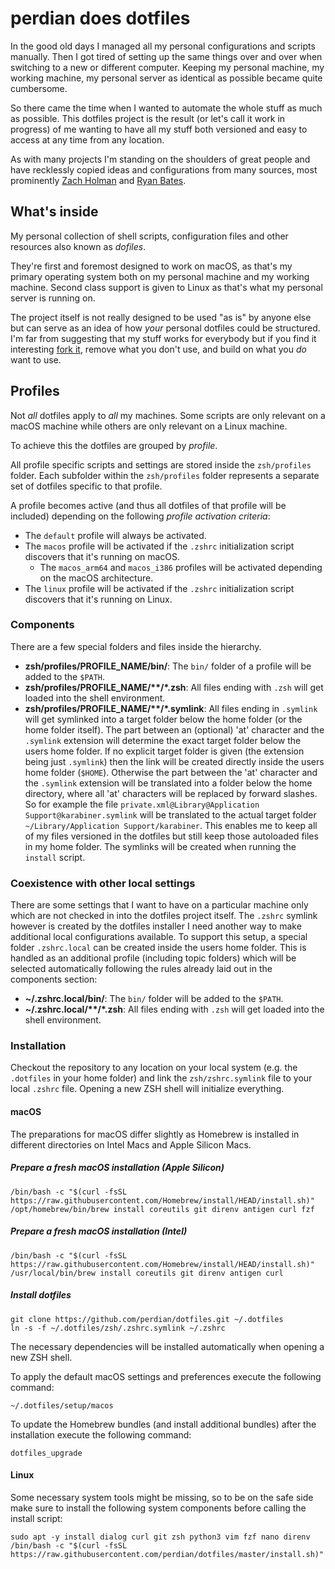 # perdian does dotfiles

In the good old days I managed all my personal configurations and scripts manually.
Then I got tired of setting up the same things over and over when switching to a new or different computer.
Keeping my personal machine, my working machine, my personal server as identical as possible became quite cumbersome.

So there came the time when I wanted to automate the whole stuff as much as possible.
This dotfiles project is the result (or let's call it work in progress) of me wanting to have all my stuff both versioned and easy to access at any time from any location.

As with many projects I'm standing on the shoulders of great people and have recklessly copied ideas and configurations from many sources, most prominently [Zach Holman](https://github.com/holman/dotfiles) and [Ryan Bates](https://github.com/ryanb/dotfiles).

## What's inside

My personal collection of shell scripts, configuration files and other resources also known as *dofiles*.

They're first and foremost designed to work on macOS, as that's my primary operating system both on my personal machine and my working machine. Second class support is given to Linux as that's what my personal server is running on.

The project itself is not really designed to be used "as is" by anyone else but can serve as an idea of how *your* personal dotfiles could be structured. I'm far from suggesting that my stuff works for everybody but if you find it interesting [fork it](https://github.com/perdian/dotfiles/fork), remove what you don't use, and build on what you *do* want to use.

## Profiles

Not *all* dotfiles apply to *all* my machines.
Some scripts are only relevant on a macOS machine while others are only relevant on a Linux machine.

To achieve this the dotfiles are grouped by *profile*.

All profile specific scripts and settings are stored inside the `zsh/profiles` folder. Each subfolder within the `zsh/profiles` folder represents a separate set of dotfiles specific to that profile.

A profile becomes active (and thus all dotfiles of that profile will be included) depending on the following *profile activation criteria*:

- The `default` profile will always be activated.
- The `macos` profile will be activated if the `.zshrc` initialization script discovers that it's running on macOS.
    - The `macos_arm64` and `macos_i386` profiles will be activated depending on the macOS architecture.
- The `linux` profile will be activated if the `.zshrc` initialization script discovers that it's running on Linux.

### Components

There are a few special folders and files inside the hierarchy.

- **zsh/profiles/PROFILE_NAME/bin/**: The `bin/` folder of a profile will be added to the `$PATH`.
- **zsh/profiles/PROFILE_NAME/\*\*/\*.zsh**: All files ending with `.zsh` will get loaded into the shell environment.
- **zsh/profiles/PROFILE_NAME/\*\*/\*.symlink**: All files ending in `.symlink` will get symlinked into a target folder below the home folder (or the home folder itself). The part between an (optional) 'at' character and the `.symlink` extension will determine the exact target folder below the users home folder. If no explicit target folder is given (the extension being just `.symlink`) then the link will be created directly inside the users home folder (`$HOME`). Otherwise the part between the 'at' character and the `.symlink` extension will be translated into a folder below the home directory, where all 'at' characters will be replaced by forward slashes. So for example the file `private.xml@Library@Application Support@karabiner.symlink` will be translated to the actual target folder `~/Library/Application Support/karabiner`. This enables me to keep all of my files versioned in the dotfiles but still keep those autoloaded files in my home folder. The symlinks will be created when running the `install` script.

### Coexistence with other local settings

There are some settings that I want to have on a particular machine only which are not checked in into the dotfiles project itself.
The `.zshrc` symlink however is created by the dotfiles installer I need another way to make additional local configurations available.
To support this setup, a special folder `.zshrc.local` can be created inside the users home folder.
This is handled as an additional profile (including topic folders) which will be selected automatically following the rules already laid out in the components section:

- **~/.zshrc.local/bin/**: The `bin/` folder will be added to the `$PATH`.
- **~/.zshrc.local/\*\*/\*.zsh**: All files ending with `.zsh` will get loaded into the shell environment.

### Installation

Checkout the repository to any location on your local system (e.g. the `.dotfiles` in your home folder) and link the `zsh/zshrc.symlink` file to your local `.zshrc` file. Opening a new ZSH shell will initialize everything.

#### macOS

The preparations for macOS differ slightly as Homebrew is installed in different directories on Intel Macs and Apple Silicon Macs.

##### Prepare a fresh macOS installation (Apple Silicon)

```shell
/bin/bash -c "$(curl -fsSL https://raw.githubusercontent.com/Homebrew/install/HEAD/install.sh)"
/opt/homebrew/bin/brew install coreutils git direnv antigen curl fzf
```

##### Prepare a fresh macOS installation (Intel)

```shell
/bin/bash -c "$(curl -fsSL https://raw.githubusercontent.com/Homebrew/install/HEAD/install.sh)"
/usr/local/bin/brew install coreutils git direnv antigen curl
```

##### Install dotfiles

```shell
git clone https://github.com/perdian/dotfiles.git ~/.dotfiles
ln -s -f ~/.dotfiles/zsh/.zshrc.symlink ~/.zshrc
```

The necessary dependencies will be installed automatically when opening a new ZSH shell.

To apply the default macOS settings and preferences execute the following command:

```shell
~/.dotfiles/setup/macos
```

To update the Homebrew bundles (and install additional bundles) after the installation execute the following command:

```shell
dotfiles_upgrade
```

#### Linux

Some necessary system tools might be missing, so to be on the safe side make sure to install the following system components before calling the install script:

```shell
sudo apt -y install dialog curl git zsh python3 vim fzf nano direnv
/bin/bash -c "$(curl -fsSL https://raw.githubusercontent.com/perdian/dotfiles/master/install.sh)"
```
